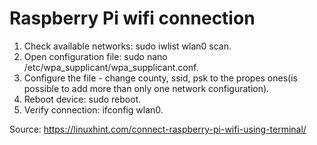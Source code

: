 # Raspberry Pi wifi connection

1. Check available networks: sudo iwlist wlan0 scan.
2. Open configuration file: sudo nano /etc/wpa_supplicant/wpa_supplicant.conf.
3. Configure the file - change county, ssid, psk to the propes ones(is possible to add more than only one network configuration).
4. Reboot device: sudo reboot.
5. Verify connection: ifconfig wlan0.

Source: https://linuxhint.com/connect-raspberry-pi-wifi-using-terminal/
